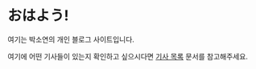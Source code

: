 # おはよう!
여기는 박소연의 개인 블로그 사이트입니다.

여기에 어떤 기사들이 있는지 확인하고 싶으시다면 [기사 목록](special_doc/doc_list.md) 문서를 참고해주세요.
